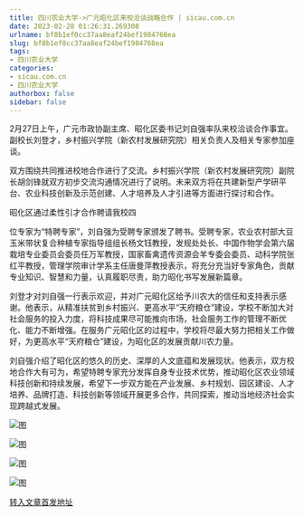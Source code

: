```yaml
---
title: 四川农业大学->广元昭化区来校洽谈战略合作 | sicau.com.cn
date: 2023-02-28 01:26:31.269308
urlname: bf8b1ef0cc37aa8eaf24bef1984768ea
slug: bf8b1ef0cc37aa8eaf24bef1984768ea
tags: 
- 四川农业大学
categories:
- sicau.com.cn
- 四川农业大学
authorbox: false
sidebar: false
---
```

2月27日上午，广元市政协副主席、昭化区委书记刘自强率队来校洽谈合作事宜。副校长刘登才，乡村振兴学院（新农村发展研究院）相关负责人及相关专家参加座谈。

双方围绕共同推进校地合作进行了交流。乡村振兴学院（新农村发展研究院）副院长胡剑锋就双方初步交流沟通情况进行了说明。未来双方将在共建新型产学研平台、农业科技创新及示范创建、人才培养及人才引进等方面进行探讨和合作。

昭化区通过柔性引才合作聘请我校四
<!--more-->
位专家为“特聘专家”，刘自强为受聘专家颁发了聘书。受聘专家，农业农村部大豆玉米带状复合种植专家指导组组长杨文钰教授，发规处处长、中国作物学会第六届栽培专业委员会委员任万军教授，国家畜禽遗传资源会羊专委会委员、动科学院张红平教授，管理学院审计学系主任唐曼萍教授表示，将充分充当好专家角色，贡献专业知识、智慧和力量，认真履职尽责，助力昭化书写发展新篇章。

刘登才对刘自强一行表示欢迎，并对广元昭化区给予川农大的信任和支持表示感谢。他表示，从精准扶贫到乡村振兴、更高水平“天府粮仓”建设，学校不断加大对社会服务的投入力度，将科技成果尽可能推向市场，社会服务工作的管理不断优化、能力不断增强。在服务广元昭化区的过程中，学校将尽最大努力把相关工作做好，为更高水平“天府粮仓”建设，为昭化区的发展贡献川农力量。

刘自强介绍了昭化区的悠久的历史、深厚的人文底蕴和发展现状。他表示，双方校地合作大有可为，希望特聘专家充分发挥自身专业技术优势，推动昭化区农业领域科技创新和持续发展，希望下一步双方能在产业发展、乡村规划、园区建设、人才培养、品牌打造、科技创新等领域开展更多合作，共同探索，推动当地经济社会实现跨越式发展。

![图](https://news.sicau.edu.cn/__local/1/2B/9C/C899CA1A754EB23B842807F36AE_CB222EA1_A4FB5.png)

![图](https://news.sicau.edu.cn/__local/7/9B/0F/E460D3A5E7BD87F2B424D5215F3_C9D48A28_D0BD5.png)

![图](https://news.sicau.edu.cn/__local/D/6F/AD/159605270117DE75E3E14CE97C8_191DF4C2_EE11C.png)

![图](https://news.sicau.edu.cn/__local/6/53/36/6F5D3D42A6B34F5784ED7454B7C_59CABB57_C9EA0.png)

[转入文章首发地址](https://news.sicau.edu.cn/info/1078/71113.htm)